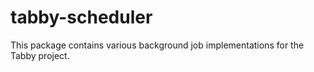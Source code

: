 # tabby-scheduler

This package contains various background job implementations for the Tabby project.